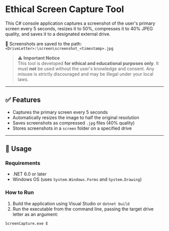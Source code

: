 # Ethical Screen Capture Tool

This C# console application captures a screenshot of the user's primary screen every 5 seconds, resizes it to 50%, compresses it to 40% JPEG quality, and saves it to a designated external drive.  

📁 Screenshots are saved to the path:  
`<DriveLetter>:\screen\screenshot_<timestamp>.jpg`

> ⚠️ **Important Notice**  
> This tool is developed **for ethical and educational purposes only**. It must **not** be used without the user's knowledge and consent. Any misuse is strictly discouraged and may be illegal under your local laws.

---

## ✅ Features

- Captures the primary screen every 5 seconds
- Automatically resizes the image to half the original resolution
- Saves screenshots as compressed `.jpg` files (40% quality)
- Stores screenshots in a `screen` folder on a specified drive

---

## 🚀 Usage

### Requirements
- .NET 6.0 or later
- Windows OS (uses `System.Windows.Forms` and `System.Drawing`)

### How to Run

1. Build the application using Visual Studio or `dotnet build`
2. Run the executable from the command line, passing the target drive letter as an argument:

```bash
ScreenCapture.exe E

